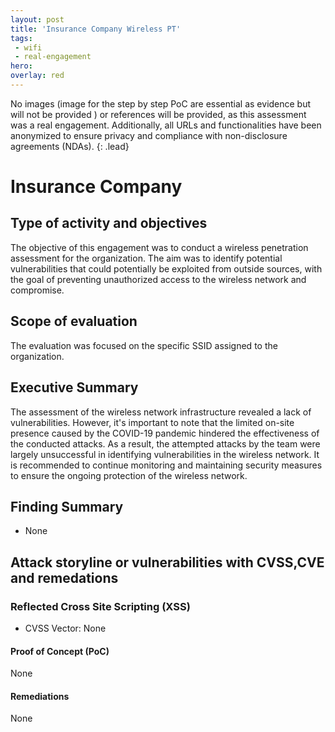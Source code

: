 ```yaml
---
layout: post
title: 'Insurance Company Wireless PT'
tags:
 - wifi
 - real-engagement
hero: 
overlay: red
---
```


No images (image for the step by step PoC are essential as evidence but will not be provided
) or references will be provided, as this assessment was a real engagement. Additionally, all URLs and functionalities have been anonymized to ensure privacy and compliance with non-disclosure agreements (NDAs). {: .lead} <!--break-->

# Insurance Company

## Type of activity and objectives
The objective of this engagement was to conduct a wireless penetration assessment for the organization. The aim was to identify potential vulnerabilities that could potentially be exploited from outside sources, with the goal of preventing unauthorized access to the wireless network and compromise.
## Scope of evaluation
The evaluation was focused on the specific SSID assigned to the organization. 
## Executive Summary
The assessment of the wireless network infrastructure revealed a lack of vulnerabilities. However, it's important to note that the limited on-site presence caused by the COVID-19 pandemic hindered the effectiveness of the conducted attacks. As a result, the attempted attacks by the team were largely unsuccessful in identifying vulnerabilities in the wireless network. It is recommended to continue monitoring and maintaining security measures to ensure the ongoing protection of the wireless network. 
## Finding Summary
- None
## Attack storyline or vulnerabilities with CVSS,CVE and remedations
### Reflected Cross Site Scripting (XSS) 
- CVSS Vector: None
#### Proof of Concept (PoC) 
None
#### Remediations
None
